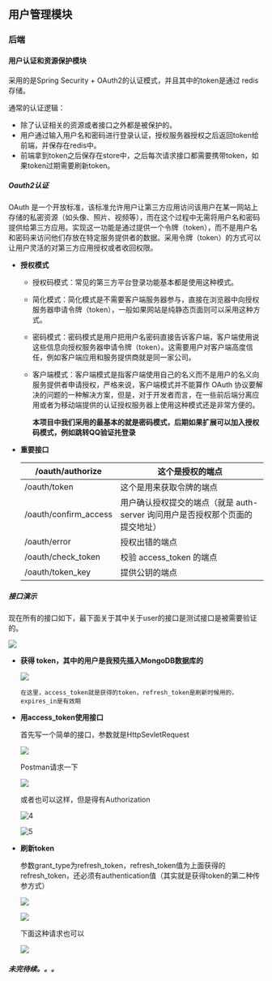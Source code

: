 ## 用户管理模块

### 后端

#### 用户认证和资源保护模块

采用的是Spring Security + OAuth2的认证模式，并且其中的token是通过 redis存储。

通常的认证逻辑：

- 除了认证相关的资源或者接口之外都是被保护的。
- 用户通过输入用户名和密码进行登录认证，授权服务器授权之后返回token给前端，并保存在redis中。
- 前端拿到token之后保存在store中，之后每次请求接口都需要携带token，如果token过期需要刷新token。

##### Oauth2认证

OAuth 是一个开放标准，该标准允许用户让第三方应用访问该用户在某一网站上存储的私密资源（如头像、照片、视频等），而在这个过程中无需将用户名和密码提供给第三方应用。实现这一功能是通过提供一个令牌（token），而不是用户名和密码来访问他们存放在特定服务提供者的数据。采用令牌（token）的方式可以让用户灵活的对第三方应用授权或者收回权限。

- **授权模式**

  - 授权码模式：常见的第三方平台登录功能基本都是使用这种模式。

  - 简化模式：简化模式是不需要客户端服务器参与，直接在浏览器中向授权服务器申请令牌（token），一般如果网站是纯静态页面则可以采用这种方式。

  - 密码模式：密码模式是用户把用户名密码直接告诉客户端，客户端使用说这些信息向授权服务器申请令牌（token）。这需要用户对客户端高度信任，例如客户端应用和服务提供商就是同一家公司。

  - 客户端模式：客户端模式是指客户端使用自己的名义而不是用户的名义向服务提供者申请授权，严格来说，客户端模式并不能算作 OAuth 协议要解决的问题的一种解决方案，但是，对于开发者而言，在一些前后端分离应用或者为移动端提供的认证授权服务器上使用这种模式还是非常方便的。

    **本项目中我们采用的最基本的就是密码模式，后期如果扩展可以加入授权码模式，例如跳转QQ验证扥登录**

- **重要接口**

  | /oauth/authorize      | 这个是授权的端点                                             |
  | --------------------- | ------------------------------------------------------------ |
  | /oauth/token          | 这个是用来获取令牌的端点                                     |
  | /oauth/confirm_access | 用户确认授权提交的端点（就是 auth-server 询问用户是否授权那个页面的提交地址） |
  | /oauth/error          | 授权出错的端点                                               |
  | /oauth/check_token    | 校验 access_token 的端点                                     |
  | /oauth/token_key      | 提供公钥的端点                                               |


##### 接口演示

现在所有的接口如下，最下面关于其中关于user的接口是测试接口是被需要验证的。

![](接口.png)

  - **获得 token，其中的用户是我预先插入MongoDB数据库的**

    ![](1.png)

    ```shell
    在这里，access_token就是获得的token，refresh_token是刷新时候用的，expires_in是有效期
    ```

  - **用access_token使用接口**

    首先写一个简单的接口，参数就是HttpSevletRequest

    ![](2.png)

    Postman请求一下

    ![](3.png)

    或者也可以这样，但是得有Authorization

    ![4](4.png)

    ![5](5.png)

  - **刷新token**

    参数grant_type为refresh_token，refresh_token值为上面获得的refresh_token，还必须有authentication值（其实就是获得token的第二种传参方式）

    ![](6.png)

    
    ![](7.png)

    下面这种请求也可以
    
    ![](8.png)

##### 未完待续。。。





